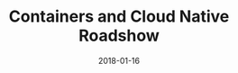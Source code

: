 ---
title: "Containers and Cloud Native Roadshow"
date: "2018-01-16"
expiryDate: "2018-01-16"

event_start_date: "2018-01-16"
event_end_date: "2018-01-16"
event_start_time: "08:30 AM"
event_end_time: "04:00 PM"
event_location: "New York City, NY"
event_link: "https://www.redhat.com/en/events/containers-and-cloud-native-roadshow-ny?sc_cid=701f2000000tmdQAAQ"

event_type: "Roadshow"
event_technology: "Cloud"
---